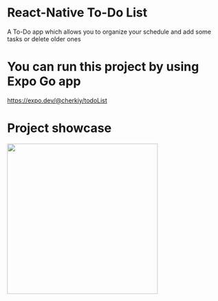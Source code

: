 # React-Native To-Do List
A To-Do app which allows you to organize your schedule and add some tasks or delete older ones

# You can run this project by using Expo Go app
https://expo.dev/@cherkiy/todoList

# Project showcase
<img src="https://github.com/Stcher/todoList/assets/57531556/d5c16a14-bc93-4f36-8947-997f92708499" width="350">
